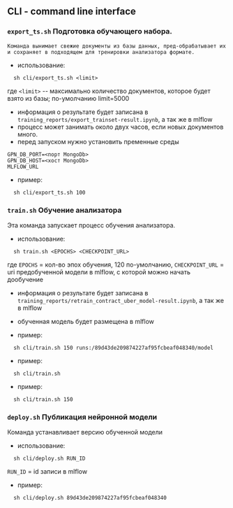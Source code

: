 ## CLI - command line interface
### `export_ts.sh` Подготовка обучающего набора.
 
    Команда вынимает свежие документы из базы данных, пред-обрабатывает их 
    и сохраняет в подходящем для тренировки анализатора формате.
    
- использование:
```
  sh cli/export_ts.sh <limit>
```
  где `<limit>` -- максимально количество документов, 
  которое будет взято из базы; по-умолчанию limit=5000 

- информация о результате будет записана в `training_reports/export_trainset-result.ipynb`, 
  а так же в mlflow
- процесс может занимать около двух часов, если новых документов много.
- перед запуском нужно установить пременные среды 
```
GPN_DB_PORT=<порт МongoDb>
GPN_DB_HOST=<хост МongoDb>
MLFLOW_URL 
```

- пример:
```
  sh cli/export_ts.sh 100
```


### `train.sh` Обучение анализатора
  Эта команда запускает процесс обучения анализатора.
  - использование:
```
  sh train.sh <EPOCHS> <CHECKPOINT_URL>
```
  где `EPOCHS` = кол-во эпох обучения, 120 по-умолчанию, 
`CHECKPOINT_URL` = uri предобученной модели в mlflow, с которой можно начать дообучение  

- информация о результате будет записана в `training_reports/retrain_contract_uber_model-result.ipynb`, 
  а так же в mlflow
    
- обученная модель будет размещена в mlflow
  
- пример:
```
  sh cli/train.sh 150 runs:/89d43de209874227af95fcbeaf048340/model
```

- пример:
```
  sh cli/train.sh 
```

- пример:
```
  sh cli/train.sh 150
```

### `deploy.sh` Публикация нейронной модели
Команда устанавливает версию обученной модели
 - использование:
```
  sh cli/deploy.sh RUN_ID
```
`RUN_ID` = id записи в mlflow  

- пример:
```
  sh cli/deploy.sh 89d43de209874227af95fcbeaf048340
```